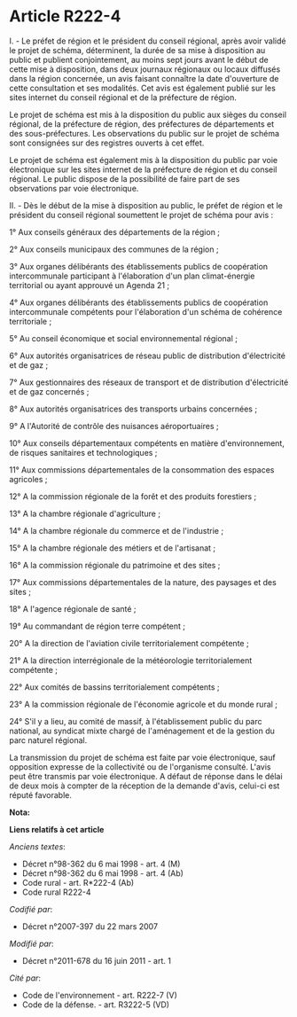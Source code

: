 # Article R222-4

I. - Le préfet de région et le président du conseil régional, après avoir validé le projet de schéma, déterminent, la durée
de sa mise à disposition au public et publient conjointement, au moins sept jours avant le début de cette mise à disposition,
dans deux journaux régionaux ou locaux diffusés dans la région concernée, un avis faisant connaître la date d'ouverture de
cette consultation et ses modalités. Cet avis est également publié sur les sites internet du conseil régional et de la
préfecture de région.

Le projet de schéma est mis à la disposition du public aux sièges du conseil régional, de la préfecture de région, des
préfectures de départements et des sous-préfectures. Les observations du public sur le projet de schéma sont consignées sur
des registres ouverts à cet effet.

Le projet de schéma est également mis à la disposition du public par voie électronique sur les sites internet de la
préfecture de région et du conseil régional. Le public dispose de la possibilité de faire part de ses observations par voie
électronique.

II. - Dès le début de la mise à disposition au public, le préfet de région et le président du conseil régional soumettent le
projet de schéma pour avis :

1° Aux conseils généraux des départements de la région ;

2° Aux conseils municipaux des communes de la région ;

3° Aux organes délibérants des établissements publics de coopération intercommunale participant à l'élaboration d'un plan
climat-énergie territorial ou ayant approuvé un Agenda 21 ;

4° Aux organes délibérants des établissements publics de coopération intercommunale compétents pour l'élaboration d'un schéma
de cohérence territoriale ;

5° Au conseil économique et social environnemental régional ;

6° Aux autorités organisatrices de réseau public de distribution d'électricité et de gaz ;

7° Aux gestionnaires des réseaux de transport et de distribution d'électricité et de gaz concernés ;

8° Aux autorités organisatrices des transports urbains concernées ;

9° A l'Autorité de contrôle des nuisances aéroportuaires ;

10° Aux conseils départementaux compétents en matière d'environnement, de risques sanitaires et technologiques ;

11° Aux commissions départementales de la consommation des espaces agricoles ;

12° A la commission régionale de la forêt et des produits forestiers ;

13° A la chambre régionale d'agriculture ;

14° A la chambre régionale du commerce et de l'industrie ;

15° A la chambre régionale des métiers et de l'artisanat ;

16° A la commission régionale du patrimoine et des sites ;

17° Aux commissions départementales de la nature, des paysages et des sites ;

18° A l'agence régionale de santé ;

19° Au commandant de région terre compétent ;

20° A la direction de l'aviation civile territorialement compétente ;

21° A la direction interrégionale de la météorologie territorialement compétente ;

22° Aux comités de bassins territorialement compétents ;

23° A la commission régionale de l'économie agricole et du monde rural ;

24° S'il y a lieu, au comité de massif, à l'établissement public du parc national, au syndicat mixte chargé de l'aménagement
et de la gestion du parc naturel régional.

La transmission du projet de schéma est faite par voie électronique, sauf opposition expresse de la collectivité ou de
l'organisme consulté. L'avis peut être transmis par voie électronique. A défaut de réponse dans le délai de deux mois à
compter de la réception de la demande d'avis, celui-ci est réputé favorable.

**Nota:**



**Liens relatifs à cet article**

_Anciens textes_:

  - Décret n°98-362 du 6 mai 1998 - art. 4 (M)
  - Décret n°98-362 du 6 mai 1998 - art. 4 (Ab)
  - Code rural - art. R*222-4 (Ab)
  - Code rural R222-4

_Codifié par_:

  - Décret n°2007-397 du 22 mars 2007

_Modifié par_:

  - Décret n°2011-678 du 16 juin 2011 - art. 1

_Cité par_:

  - Code de l'environnement - art. R222-7 (V)
  - Code de la défense. - art. R3222-5 (VD)
